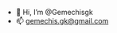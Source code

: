 - 👋 Hi, I’m @Gemechisgk
- 📫 gemechis.gk@gmail.com

<!---
Gemechisgk/Gemechisgk is a ✨ special ✨ repository because its `README.md` (this file) appears on your GitHub profile.
You can click the Preview link to take a look at your changes.
--->
